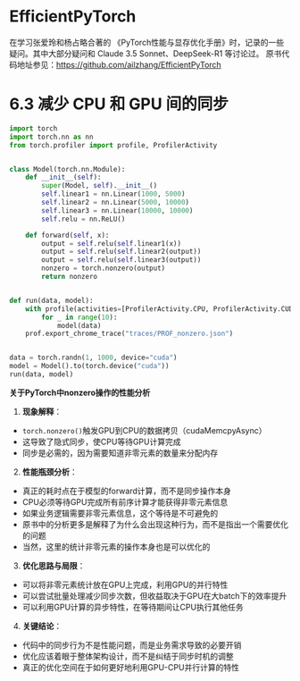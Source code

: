# EfficientPyTorch
在学习张爱玲和杨占略合著的 《PyTorch性能与显存优化手册》时，记录的一些疑问。其中大部分疑问和 Claude 3.5 Sonnet、DeepSeek-R1 等讨论过。
原书代码地址参见：https://github.com/ailzhang/EfficientPyTorch

# 6.3 减少 CPU 和 GPU 间的同步

```python
import torch
import torch.nn as nn
from torch.profiler import profile, ProfilerActivity


class Model(torch.nn.Module):
    def __init__(self):
        super(Model, self).__init__()
        self.linear1 = nn.Linear(1000, 5000)
        self.linear2 = nn.Linear(5000, 10000)
        self.linear3 = nn.Linear(10000, 10000)
        self.relu = nn.ReLU()

    def forward(self, x):
        output = self.relu(self.linear1(x))
        output = self.relu(self.linear2(output))
        output = self.relu(self.linear3(output))
        nonzero = torch.nonzero(output)
        return nonzero


def run(data, model):
    with profile(activities=[ProfilerActivity.CPU, ProfilerActivity.CUDA]) as prof:
        for _ in range(10):
            model(data)
    prof.export_chrome_trace("traces/PROF_nonzero.json")


data = torch.randn(1, 1000, device="cuda")
model = Model().to(torch.device("cuda"))
run(data, model)

```

**关于PyTorch中nonzero操作的性能分析**

1. **现象解释**：
- `torch.nonzero()`触发GPU到CPU的数据拷贝（cudaMemcpyAsync）
- 这导致了隐式同步，使CPU等待GPU计算完成
- 同步是必需的，因为需要知道非零元素的数量来分配内存

2. **性能瓶颈分析**：
- 真正的耗时点在于模型的forward计算，而不是同步操作本身
- CPU必须等待GPU完成所有前序计算才能获得非零元素信息
- 如果业务逻辑需要非零元素信息，这个等待是不可避免的
- 原书中的分析更多是解释了为什么会出现这种行为，而不是指出一个需要优化的问题
- 当然，这里的统计非零元素的操作本身也是可以优化的

3. **优化思路与局限**：
- 可以将非零元素统计放在GPU上完成，利用GPU的并行特性
- 可以尝试批量处理减少同步次数，但收益取决于GPU在大batch下的效率提升
- 可以利用GPU计算的异步特性，在等待期间让CPU执行其他任务

4. **关键结论**：
- 代码中的同步行为不是性能问题，而是业务需求导致的必要开销
- 优化应该着眼于整体架构设计，而不是纠结于同步时机的调整
- 真正的优化空间在于如何更好地利用GPU-CPU并行计算的特性

